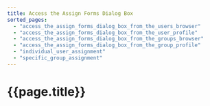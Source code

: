 ```yaml
---
title: Access the Assign Forms Dialog Box 
sorted_pages:
  - "access_the_assign_forms_dialog_box_from_the_users_browser"
  - "access_the_assign_forms_dialog_box_from_the_user_profile"
  - "access_the_assign_forms_dialog_box_from_the_groups_browser"
  - "access_the_assign_forms_dialog_box_from_the_group_profile"
  - "individual_user_assignment"
  - "specific_group_assignment"
---
```

# {{page.title}}
